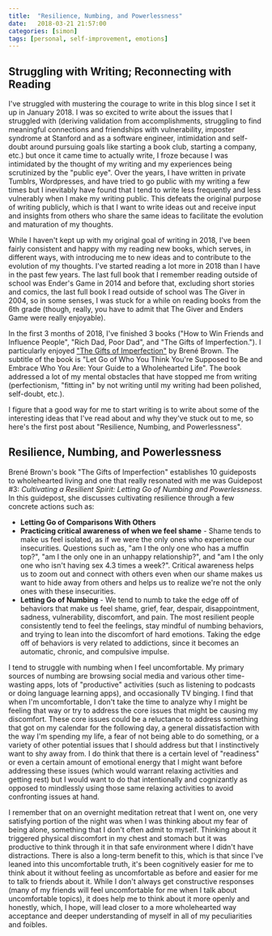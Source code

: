 ```yaml
---
title:  "Resilience, Numbing, and Powerlessness"
date:   2018-03-21 21:57:00
categories: [simon]
tags: [personal, self-improvement, emotions]
---
```


## Struggling with Writing; Reconnecting with Reading

I've struggled with mustering the courage to write in this blog since I set it up in January 2018. I was so excited to write about the issues that I struggled with (deriving validation from accomplishments, struggling to find meaningful connections and friendships with vulnerability, imposter syndrome at Stanford and as a software engineer, intimidation and self-doubt around pursuing goals like starting a book club, starting a company, etc.) but once it came time to actually write, I froze because I was intimidated by the thought of my writing and my experiences being scrutinized by the "public eye". Over the years, I have written in private Tumblrs, Wordpresses, and have tried to go public with my writing a few times but I inevitably have found that I tend to write less frequently and less vulnerably when I make my writing public. This defeats the original purpose of writing publicly, which is that I want to write ideas out and receive input and insights from others who share the same ideas to facilitate the evolution and maturation of my thoughts.

While I haven't kept up with my original goal of writing in 2018, I've been fairly consistent and happy with my reading new books, which serves, in different ways, with introducing me to new ideas and to contribute to the evolution of my thoughts. I've started reading a lot more in 2018 than I have in the past few years. The last full book that I remember reading outside of school was Ender's Game in 2014 and before that, excluding short stories and comics, the last full book I read outside of school was The Giver in 2004, so in some senses, I was stuck for a while on reading books from the 6th grade (though, really, you have to admit that The Giver and Enders Game were really enjoyable).

In the first 3 months of 2018, I've finished 3 books ("How to Win Friends and Influence People", "Rich Dad, Poor Dad", and "The Gifts of Imperfection."). I particularly enjoyed ["The Gifts of Imperfection"](https://www.hazelden.org/HAZ_MEDIA/2545_GiftsofImperfection.pdf) by Brené Brown. The subtitle of the book is "Let Go of Who You Think You're Supposed to Be and Embrace Who You Are: Your Guide to a Wholehearted Life". The book addressed a lot of my mental obstacles that have stopped me from writing (perfectionism, "fitting in" by not writing until my writing had been polished, self-doubt, etc.).

I figure that a good way for me to start writing is to write about some of the interesting ideas that I've read about and why they've stuck out to me, so here's the first post about "Resilience, Numbing, and Powerlessness".

## Resilience, Numbing, and Powerlessness

Brené Brown's book "The Gifts of Imperfection" establishes 10 guideposts to wholehearted living and one that really resonated with me was Guidepost #3: *Cultivating a Resilient Spirit: Letting Go of Numbing and Powerlessness*. In this guidepost, she discusses cultivating resilience through a few concrete actions such as:
* **Letting Go of Comparisons With Others**
* **Practicing critical awareness of when we feel shame** - Shame tends to make us feel isolated, as if we were the only ones who experience our insecurities. Questions such as, "am I the only one who has a muffin top?", "am I the only one in an unhappy relationship?", and "am I the only one who isn't having sex 4.3 times a week?". Critical awareness helps us to zoom out and connect with others even when our shame makes us want to hide away from others and helps us to realize we're not the only ones with these insecurities.
* **Letting Go of Numbing** - We tend to numb to take the edge off of behaviors that make us feel shame, grief, fear, despair, disappointment, sadness, vulnerability, discomfort, and pain. The most resilient people consistently tend to feel the feelings, stay mindful of numbing behaviors, and trying to lean into the discomfort of hard emotions. Taking the edge off of behaviors is very related to addictions, since it becomes an automatic, chronic, and compulsive impulse.

I tend to struggle with numbing when I feel uncomfortable. My primary sources of numbing are browsing social media and various other time-wasting apps, lots of "productive" activities (such as listening to podcasts or doing language learning apps), and occasionally TV binging. I find that when I'm uncomfortable, I don't take the time to analyze why I might be feeling that way or try to address the core issues that might be causing my discomfort. These core issues could be a reluctance to address something that got on my calendar for the following day, a general dissatisfaction with the way I'm spending my life, a fear of not being able to do something, or a variety of other potential issues that I should address but that I instinctively want to shy away from. I do think that there is a certain level of "readiness" or even a certain amount of emotional energy that I might want before addressing these issues (which would warrant relaxing activities and getting rest) but I would want to do that intentionally and cognizantly as opposed to mindlessly using those same relaxing activities to avoid confronting issues at hand.

I remember that on an overnight meditation retreat that I went on, one very satisfying portion of the night was when I was thinking about my fear of being alone, something that I don't often admit to myself. Thinking about it triggered physical discomfort in my chest and stomach but it was productive to think through it in that safe environment where I didn't have distractions. There is also a long-term benefit to this, which is that since I've leaned into this uncomfortable truth, it's been cognitively easier for me to think about it without feeling as uncomfortable as before and easier for me to talk to friends about it. While I don't always get constructive responses (many of my friends will feel uncomfortable for me when I talk about uncomfortable topics), it does help me to think about it more openly and honestly, which, I hope, will lead closer to a more wholehearted way acceptance and deeper understanding of myself in all of my peculiarities and foibles.
